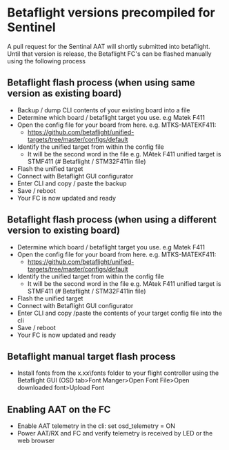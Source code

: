 # Betaflight versions precompiled for Sentinel

A pull request for the Sentinal AAT will shortly submitted into betaflight.
Until that version is release, the Betaflight FC's can be flashed manually using the following process  

## Betaflight flash process (when using same version as existing board)
* Backup / dump CLI contents of your existing board into a file
* Determine which board / betaflight target you use. e.g Matek F411
* Open the config file for your board from here. e.g. MTKS-MATEKF411:
  * https://github.com/betaflight/unified-targets/tree/master/configs/default
* Identify the unified target from within the config file
  * It will be the second word in the file e.g. MAtek F411 unified target is STMF411 (# Betaflight / STM32F411in file)  
* Flash the unified target
* Connect with Betaflight GUI configurator
* Enter CLI and copy / paste the backup
* Save / reboot
* Your FC is now updated and ready 


## Betaflight flash process (when using a different version to existing board)
* Determine which board / betaflight target you use. e.g Matek F411
* Open the config file for your board from here. e.g. MTKS-MATEKF411:
  * https://github.com/betaflight/unified-targets/tree/master/configs/default
* Identify the unified target from within the config file
  * It will be the second word in the file e.g. MAtek F411 unified target is STMF411 (# Betaflight / STM32F411in file)  
* Flash the unified target
* Connect with Betaflight GUI configurator
* Enter CLI and copy /paste the contents of your target config file into the cli
* Save / reboot
* Your FC is now updated and ready 

## Betaflight manual target flash process
* Install fonts from the x.xx\fonts folder to your flight controller using the Betaflight GUI (OSD tab>Font Manger>Open Font File>Open downloaded font>Upload Font

## Enabling AAT on the FC
* Enable AAT telemetry in the cli: set osd_telemetry = ON
* Power AAT/RX and FC and verify telemetry is received by LED or the web browser

